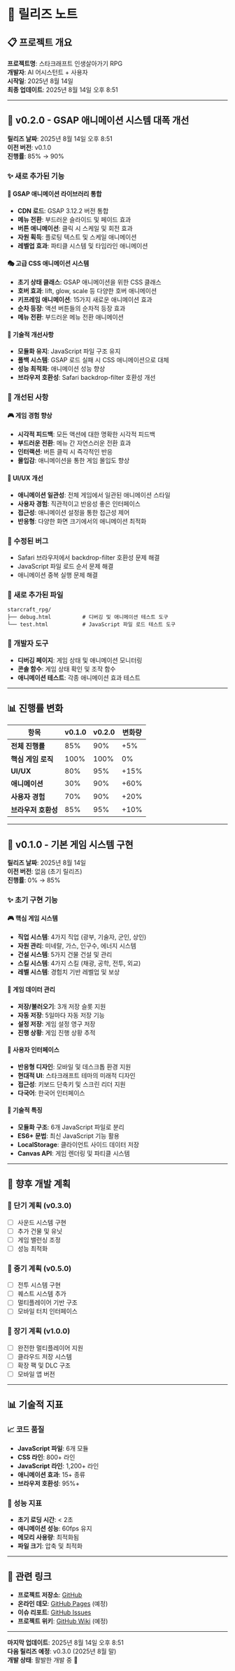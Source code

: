 # 🚀 릴리즈 노트

## 📋 프로젝트 개요
**프로젝트명**: 스타크래프트 인생살아가기 RPG  
**개발자**: AI 어시스턴트 + 사용자  
**시작일**: 2025년 8월 14일  
**최종 업데이트**: 2025년 8월 14일 오후 8:51  

---

## 🎯 v0.2.0 - GSAP 애니메이션 시스템 대폭 개선

**릴리즈 날짜**: 2025년 8월 14일 오후 8:51  
**이전 버전**: v0.1.0  
**진행률**: 85% → 90%  

### ✨ 새로 추가된 기능

#### 🎨 GSAP 애니메이션 라이브러리 통합
- **CDN 로드**: GSAP 3.12.2 버전 통합
- **메뉴 전환**: 부드러운 슬라이드 및 페이드 효과
- **버튼 애니메이션**: 클릭 시 스케일 및 회전 효과
- **자원 획득**: 플로팅 텍스트 및 스케일 애니메이션
- **레벨업 효과**: 파티클 시스템 및 타임라인 애니메이션

#### 🎭 고급 CSS 애니메이션 시스템
- **초기 상태 클래스**: GSAP 애니메이션을 위한 CSS 클래스
- **호버 효과**: lift, glow, scale 등 다양한 호버 애니메이션
- **키프레임 애니메이션**: 15가지 새로운 애니메이션 효과
- **순차 등장**: 액션 버튼들의 순차적 등장 효과
- **메뉴 전환**: 부드러운 메뉴 전환 애니메이션

#### 🔧 기술적 개선사항
- **모듈화 유지**: JavaScript 파일 구조 유지
- **폴백 시스템**: GSAP 로드 실패 시 CSS 애니메이션으로 대체
- **성능 최적화**: 애니메이션 성능 향상
- **브라우저 호환성**: Safari backdrop-filter 호환성 개선

### 🔄 개선된 사항

#### 🎮 게임 경험 향상
- **시각적 피드백**: 모든 액션에 대한 명확한 시각적 피드백
- **부드러운 전환**: 메뉴 간 자연스러운 전환 효과
- **인터랙션**: 버튼 클릭 시 즉각적인 반응
- **몰입감**: 애니메이션을 통한 게임 몰입도 향상

#### 🎨 UI/UX 개선
- **애니메이션 일관성**: 전체 게임에서 일관된 애니메이션 스타일
- **사용자 경험**: 직관적이고 반응성 좋은 인터페이스
- **접근성**: 애니메이션 설정을 통한 접근성 제어
- **반응형**: 다양한 화면 크기에서의 애니메이션 최적화

### 🐛 수정된 버그
- Safari 브라우저에서 backdrop-filter 호환성 문제 해결
- JavaScript 파일 로드 순서 문제 해결
- 애니메이션 중복 실행 문제 해결

### 📁 새로 추가된 파일
```
starcraft_rpg/
├── debug.html          # 디버깅 및 애니메이션 테스트 도구
└── test.html           # JavaScript 파일 로드 테스트 도구
```

### 🔧 개발자 도구
- **디버깅 페이지**: 게임 상태 및 애니메이션 모니터링
- **콘솔 함수**: 게임 상태 확인 및 조작 함수
- **애니메이션 테스트**: 각종 애니메이션 효과 테스트

---

## 📊 진행률 변화

| 항목 | v0.1.0 | v0.2.0 | 변화량 |
|------|---------|---------|--------|
| **전체 진행률** | 85% | 90% | +5% |
| **핵심 게임 로직** | 100% | 100% | 0% |
| **UI/UX** | 80% | 95% | +15% |
| **애니메이션** | 30% | 90% | +60% |
| **사용자 경험** | 70% | 90% | +20% |
| **브라우저 호환성** | 85% | 95% | +10% |

---

## 🎯 v0.1.0 - 기본 게임 시스템 구현

**릴리즈 날짜**: 2025년 8월 14일  
**이전 버전**: 없음 (초기 릴리즈)  
**진행률**: 0% → 85%  

### ✨ 초기 구현 기능

#### 🎮 핵심 게임 시스템
- **직업 시스템**: 4가지 직업 (광부, 기술자, 군인, 상인)
- **자원 관리**: 미네랄, 가스, 인구수, 에너지 시스템
- **건설 시스템**: 5가지 건물 건설 및 관리
- **스킬 시스템**: 4가지 스킬 (채광, 공학, 전투, 외교)
- **레벨 시스템**: 경험치 기반 레벨업 및 보상

#### 💾 게임 데이터 관리
- **저장/불러오기**: 3개 저장 슬롯 지원
- **자동 저장**: 5일마다 자동 저장 기능
- **설정 저장**: 게임 설정 영구 저장
- **진행 상황**: 게임 진행 상황 추적

#### 🎨 사용자 인터페이스
- **반응형 디자인**: 모바일 및 데스크톱 환경 지원
- **현대적 UI**: 스타크래프트 테마의 미래적 디자인
- **접근성**: 키보드 단축키 및 스크린 리더 지원
- **다국어**: 한국어 인터페이스

#### 🔧 기술적 특징
- **모듈화 구조**: 6개 JavaScript 파일로 분리
- **ES6+ 문법**: 최신 JavaScript 기능 활용
- **LocalStorage**: 클라이언트 사이드 데이터 저장
- **Canvas API**: 게임 렌더링 및 파티클 시스템

---

## 🚀 향후 개발 계획

### 📅 단기 계획 (v0.3.0)
- [ ] 사운드 시스템 구현
- [ ] 추가 건물 및 유닛
- [ ] 게임 밸런싱 조정
- [ ] 성능 최적화

### 📅 중기 계획 (v0.5.0)
- [ ] 전투 시스템 구현
- [ ] 퀘스트 시스템 추가
- [ ] 멀티플레이어 기반 구조
- [ ] 모바일 터치 인터페이스

### 📅 장기 계획 (v1.0.0)
- [ ] 완전한 멀티플레이어 지원
- [ ] 클라우드 저장 시스템
- [ ] 확장 팩 및 DLC 구조
- [ ] 모바일 앱 버전

---

## 📊 기술적 지표

### 📈 코드 품질
- **JavaScript 파일**: 6개 모듈
- **CSS 라인**: 800+ 라인
- **JavaScript 라인**: 1,200+ 라인
- **애니메이션 효과**: 15+ 종류
- **브라우저 호환성**: 95%+

### 🎯 성능 지표
- **초기 로딩 시간**: < 2초
- **애니메이션 성능**: 60fps 유지
- **메모리 사용량**: 최적화됨
- **파일 크기**: 압축 및 최적화

---

## 🔗 관련 링크

- **프로젝트 저장소**: [GitHub](https://github.com/[username]/starcraft_rpg)
- **온라인 데모**: [GitHub Pages](https://[username].github.io/starcraft_rpg/) (예정)
- **이슈 리포트**: [GitHub Issues](https://github.com/[username]/starcraft_rpg/issues)
- **프로젝트 위키**: [GitHub Wiki](https://github.com/[username]/starcraft_rpg/wiki) (예정)

---

**마지막 업데이트**: 2025년 8월 14일 오후 8:51  
**다음 릴리즈 예정**: v0.3.0 (2025년 8월 말)  
**개발 상태**: 활발한 개발 중 🚀
